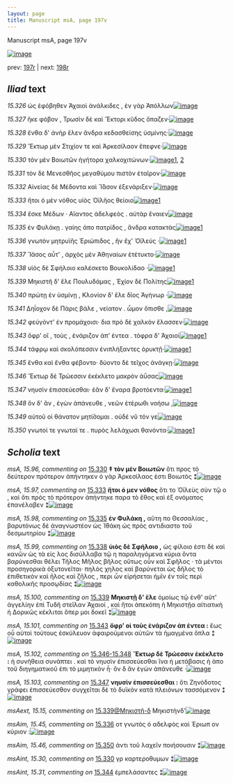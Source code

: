 ```yaml
---
layout: page
title: Manuscript msA, page 197v
---
```


Manuscript msA, page 197v

[![image](http://www.homermultitext.org/iipsrv?OBJ=IIP,1.0&FIF=/project/homer/pyramidal/deepzoom/hmt/vaimg/2017a/VA197VN_0699.tif&WID=100&CVT=JPEG)](http://www.homermultitext.org/ict2/?urn=urn:cite2:hmt:vaimg.2017a:VA197VN_0699)

prev:  [197r](../197r) | next:  [198r](../198r)

## *Iliad* text

*15.326* <a id="15.326"/> ὡς ἐφόβηθεν Ἀχαιοὶ ἀνάλκιδες , ἐν γὰρ Ἀπόλλων[![image](http://www.homermultitext.org/iipsrv?OBJ=IIP,1.0&FIF=/project/homer/pyramidal/deepzoom/hmt/vaimg/2017a/VA197VN_0699.tif&RGN=0.484,0.2246,0.413,0.0285&WID=1000&CVT=JPEG)](http://www.homermultitext.org/ict2/?urn=urn:cite2:hmt:vaimg.2017a:VA197VN_0699@0.484,0.2246,0.413,0.0285)

*15.327* <a id="15.327"/> ῆκε φόβον , Τρωσὶν δὲ καὶ Ἕκτορι κῦδος ὄπαζεν·[![image](http://www.homermultitext.org/iipsrv?OBJ=IIP,1.0&FIF=/project/homer/pyramidal/deepzoom/hmt/vaimg/2017a/VA197VN_0699.tif&RGN=0.495,0.2427,0.419,0.0285&WID=1000&CVT=JPEG)](http://www.homermultitext.org/ict2/?urn=urn:cite2:hmt:vaimg.2017a:VA197VN_0699@0.495,0.2427,0.419,0.0285)

*15.328* <a id="15.328"/> ἔνθα δ' ἀνὴρ ἕλεν ἄνδρα κεδασθείσης ὑσμίνης·[![image](http://www.homermultitext.org/iipsrv?OBJ=IIP,1.0&FIF=/project/homer/pyramidal/deepzoom/hmt/vaimg/2017a/VA197VN_0699.tif&RGN=0.496,0.2615,0.404,0.0285&WID=1000&CVT=JPEG)](http://www.homermultitext.org/ict2/?urn=urn:cite2:hmt:vaimg.2017a:VA197VN_0699@0.496,0.2615,0.404,0.0285)

*15.329* <a id="15.329"/> Ἕκτωρ μὲν Στιχίον τε καὶ Ἀρκεσίλαον ἔπεφνε·[![image](http://www.homermultitext.org/iipsrv?OBJ=IIP,1.0&FIF=/project/homer/pyramidal/deepzoom/hmt/vaimg/2017a/VA197VN_0699.tif&RGN=0.496,0.281,0.404,0.0285&WID=1000&CVT=JPEG)](http://www.homermultitext.org/ict2/?urn=urn:cite2:hmt:vaimg.2017a:VA197VN_0699@0.496,0.281,0.404,0.0285)

*15.330* <a id="15.330"/> τὸν μὲν Βοιωτῶν ἡγήτορα χαλκοχιτώνων·[![image](http://www.homermultitext.org/iipsrv?OBJ=IIP,1.0&FIF=/project/homer/pyramidal/deepzoom/hmt/vaimg/2017a/VA197VN_0699.tif&RGN=0.495,0.3013,0.366,0.0285&WID=1000&CVT=JPEG)](http://www.homermultitext.org/ict2/?urn=urn:cite2:hmt:vaimg.2017a:VA197VN_0699@0.495,0.3013,0.366,0.0285)[1](#msA_15.96), [2](#msAint_15.30)

*15.331* <a id="15.331"/> τὸν δὲ Μενεσθῆος μεγαθύμου πιστὸν ἑταῖρον·[![image](http://www.homermultitext.org/iipsrv?OBJ=IIP,1.0&FIF=/project/homer/pyramidal/deepzoom/hmt/vaimg/2017a/VA197VN_0699.tif&RGN=0.496,0.3223,0.372,0.0285&WID=1000&CVT=JPEG)](http://www.homermultitext.org/ict2/?urn=urn:cite2:hmt:vaimg.2017a:VA197VN_0699@0.496,0.3223,0.372,0.0285)

*15.332* <a id="15.332"/> Αἰνείας δὲ Μέδοντα καὶ Ἴ̈̄ασον ἐξενάριξεν·[![image](http://www.homermultitext.org/iipsrv?OBJ=IIP,1.0&FIF=/project/homer/pyramidal/deepzoom/hmt/vaimg/2017a/VA197VN_0699.tif&RGN=0.496,0.3426,0.372,0.0285&WID=1000&CVT=JPEG)](http://www.homermultitext.org/ict2/?urn=urn:cite2:hmt:vaimg.2017a:VA197VN_0699@0.496,0.3426,0.372,0.0285)

*15.333* <a id="15.333"/> ἤτοι ὁ μὲν νόθος υἱὸς Ὀϊλῆος θείοιο[![image](http://www.homermultitext.org/iipsrv?OBJ=IIP,1.0&FIF=/project/homer/pyramidal/deepzoom/hmt/vaimg/2017a/VA197VN_0699.tif&RGN=0.495,0.3606,0.329,0.024&WID=1000&CVT=JPEG)](http://www.homermultitext.org/ict2/?urn=urn:cite2:hmt:vaimg.2017a:VA197VN_0699@0.495,0.3606,0.329,0.024)[1](#msA_15.97)

*15.334* <a id="15.334"/> ἔσκε Μέδων · Αἴαντος ἀδελφεὸς . αὐτὰρ ἔναιεν[![image](http://www.homermultitext.org/iipsrv?OBJ=IIP,1.0&FIF=/project/homer/pyramidal/deepzoom/hmt/vaimg/2017a/VA197VN_0699.tif&RGN=0.495,0.3719,0.402,0.0316&WID=1000&CVT=JPEG)](http://www.homermultitext.org/ict2/?urn=urn:cite2:hmt:vaimg.2017a:VA197VN_0699@0.495,0.3719,0.402,0.0316)

*15.335* <a id="15.335"/> ἐν Φυλάκῃ . γαίης ἀπο πατρίδος , ἄνδρα κατακτὰς[![image](http://www.homermultitext.org/iipsrv?OBJ=IIP,1.0&FIF=/project/homer/pyramidal/deepzoom/hmt/vaimg/2017a/VA197VN_0699.tif&RGN=0.498,0.3937,0.435,0.0346&WID=1000&CVT=JPEG)](http://www.homermultitext.org/ict2/?urn=urn:cite2:hmt:vaimg.2017a:VA197VN_0699@0.498,0.3937,0.435,0.0346)[1](#msA_15.98)

*15.336* <a id="15.336"/> γνωτὸν μητρυϊῆς Ἐριώπιδος , ἣν ἔχ' Ὀϊλεύς ·[![image](http://www.homermultitext.org/iipsrv?OBJ=IIP,1.0&FIF=/project/homer/pyramidal/deepzoom/hmt/vaimg/2017a/VA197VN_0699.tif&RGN=0.5,0.4125,0.409,0.0323&WID=1000&CVT=JPEG)](http://www.homermultitext.org/ict2/?urn=urn:cite2:hmt:vaimg.2017a:VA197VN_0699@0.5,0.4125,0.409,0.0323)[1](#msAim_15.45)

*15.337* <a id="15.337"/> Ἴ̈ασος αὖτ' , ἀρχὸς μὲν Ἀθηναίων ἐτέτυκτο·[![image](http://www.homermultitext.org/iipsrv?OBJ=IIP,1.0&FIF=/project/homer/pyramidal/deepzoom/hmt/vaimg/2017a/VA197VN_0699.tif&RGN=0.497,0.4365,0.362,0.0248&WID=1000&CVT=JPEG)](http://www.homermultitext.org/ict2/?urn=urn:cite2:hmt:vaimg.2017a:VA197VN_0699@0.497,0.4365,0.362,0.0248)

*15.338* <a id="15.338"/> υἱὸς δὲ Σφήλοιο καλέσκετο Βουκολίδαο ·[![image](http://www.homermultitext.org/iipsrv?OBJ=IIP,1.0&FIF=/project/homer/pyramidal/deepzoom/hmt/vaimg/2017a/VA197VN_0699.tif&RGN=0.498,0.4523,0.351,0.027&WID=1000&CVT=JPEG)](http://www.homermultitext.org/ict2/?urn=urn:cite2:hmt:vaimg.2017a:VA197VN_0699@0.498,0.4523,0.351,0.027)[1](#msA_15.99)

*15.339* <a id="15.339"/> Μηκιστῆ δ' ἕλε Πουλυδάμας , Ἐχίον δὲ Πολίτης[![image](http://www.homermultitext.org/iipsrv?OBJ=IIP,1.0&FIF=/project/homer/pyramidal/deepzoom/hmt/vaimg/2017a/VA197VN_0699.tif&RGN=0.499,0.4726,0.419,0.027&WID=1000&CVT=JPEG)](http://www.homermultitext.org/ict2/?urn=urn:cite2:hmt:vaimg.2017a:VA197VN_0699@0.499,0.4726,0.419,0.027)[1](#msA_15.100)

*15.340* <a id="15.340"/> πρώτῃ ἐν ὑσμίνῃ , Κλονίον δ' ἕλε δῖος Ἀγήνωρ ·[![image](http://www.homermultitext.org/iipsrv?OBJ=IIP,1.0&FIF=/project/homer/pyramidal/deepzoom/hmt/vaimg/2017a/VA197VN_0699.tif&RGN=0.498,0.4906,0.419,0.027&WID=1000&CVT=JPEG)](http://www.homermultitext.org/ict2/?urn=urn:cite2:hmt:vaimg.2017a:VA197VN_0699@0.498,0.4906,0.419,0.027)

*15.341* <a id="15.341"/> Δηΐοχον δὲ Πάρις βάλε , νείατον . ὦμον ὄπισθε ,[![image](http://www.homermultitext.org/iipsrv?OBJ=IIP,1.0&FIF=/project/homer/pyramidal/deepzoom/hmt/vaimg/2017a/VA197VN_0699.tif&RGN=0.498,0.5116,0.419,0.027&WID=1000&CVT=JPEG)](http://www.homermultitext.org/ict2/?urn=urn:cite2:hmt:vaimg.2017a:VA197VN_0699@0.498,0.5116,0.419,0.027)

*15.342* <a id="15.342"/> φεύγόντ' ἐν προμάχοισι· δια πρὸ δὲ χαλκὸν ἔλασσεν·[![image](http://www.homermultitext.org/iipsrv?OBJ=IIP,1.0&FIF=/project/homer/pyramidal/deepzoom/hmt/vaimg/2017a/VA197VN_0699.tif&RGN=0.498,0.5259,0.43,0.0301&WID=1000&CVT=JPEG)](http://www.homermultitext.org/ict2/?urn=urn:cite2:hmt:vaimg.2017a:VA197VN_0699@0.498,0.5259,0.43,0.0301)

*15.343* <a id="15.343"/> ὄφρ' οἳ , τοὺς , ἐνάριζον ἀπ' έντεα . τόφρα δ' Ἀχαιοὶ[![image](http://www.homermultitext.org/iipsrv?OBJ=IIP,1.0&FIF=/project/homer/pyramidal/deepzoom/hmt/vaimg/2017a/VA197VN_0699.tif&RGN=0.497,0.5462,0.43,0.0301&WID=1000&CVT=JPEG)](http://www.homermultitext.org/ict2/?urn=urn:cite2:hmt:vaimg.2017a:VA197VN_0699@0.497,0.5462,0.43,0.0301)[1](#msA_15.101)

*15.344* <a id="15.344"/> τάφρῳ καὶ σκολόπεσσιν ἐνιπλήξαντες ὀρυκτῇ·[![image](http://www.homermultitext.org/iipsrv?OBJ=IIP,1.0&FIF=/project/homer/pyramidal/deepzoom/hmt/vaimg/2017a/VA197VN_0699.tif&RGN=0.494,0.5687,0.434,0.024&WID=1000&CVT=JPEG)](http://www.homermultitext.org/ict2/?urn=urn:cite2:hmt:vaimg.2017a:VA197VN_0699@0.494,0.5687,0.434,0.024)[1](#msAint_15.31)

*15.345* <a id="15.345"/> ἔνθα καὶ ἔνθα φέβοντο· δύοντο δὲ τεῖχος ἀνάγκῃ·[![image](http://www.homermultitext.org/iipsrv?OBJ=IIP,1.0&FIF=/project/homer/pyramidal/deepzoom/hmt/vaimg/2017a/VA197VN_0699.tif&RGN=0.494,0.586,0.419,0.024&WID=1000&CVT=JPEG)](http://www.homermultitext.org/ict2/?urn=urn:cite2:hmt:vaimg.2017a:VA197VN_0699@0.494,0.586,0.419,0.024)

*15.346* <a id="15.346"/> Ἕκτωρ δὲ Τρώεσσιν ἐκέκλετο μακρὸν ἀΰσας[![image](http://www.homermultitext.org/iipsrv?OBJ=IIP,1.0&FIF=/project/homer/pyramidal/deepzoom/hmt/vaimg/2017a/VA197VN_0699.tif&RGN=0.496,0.6018,0.403,0.0301&WID=1000&CVT=JPEG)](http://www.homermultitext.org/ict2/?urn=urn:cite2:hmt:vaimg.2017a:VA197VN_0699@0.496,0.6018,0.403,0.0301)

*15.347* <a id="15.347"/> νηυσὶν ἐπισσεύεσθαι· ἐᾶν δ' ἔναρα βροτόεντα·[![image](http://www.homermultitext.org/iipsrv?OBJ=IIP,1.0&FIF=/project/homer/pyramidal/deepzoom/hmt/vaimg/2017a/VA197VN_0699.tif&RGN=0.5,0.6228,0.425,0.0301&WID=1000&CVT=JPEG)](http://www.homermultitext.org/ict2/?urn=urn:cite2:hmt:vaimg.2017a:VA197VN_0699@0.5,0.6228,0.425,0.0301)[1](#msA_15.103)

*15.348* <a id="15.348"/> ὃν δ' ἂν , ἐγὼν ἀπάνευθε , νεῶν ἑτέρωθι νοήσω ,[![image](http://www.homermultitext.org/iipsrv?OBJ=IIP,1.0&FIF=/project/homer/pyramidal/deepzoom/hmt/vaimg/2017a/VA197VN_0699.tif&RGN=0.499,0.6394,0.401,0.0301&WID=1000&CVT=JPEG)](http://www.homermultitext.org/ict2/?urn=urn:cite2:hmt:vaimg.2017a:VA197VN_0699@0.499,0.6394,0.401,0.0301)

*15.349* <a id="15.349"/> αὐτοῦ οἱ θάνατον μητί̄σομαι . οὐδέ νῠ τόν γε[![image](http://www.homermultitext.org/iipsrv?OBJ=IIP,1.0&FIF=/project/homer/pyramidal/deepzoom/hmt/vaimg/2017a/VA197VN_0699.tif&RGN=0.499,0.6582,0.374,0.0301&WID=1000&CVT=JPEG)](http://www.homermultitext.org/ict2/?urn=urn:cite2:hmt:vaimg.2017a:VA197VN_0699@0.499,0.6582,0.374,0.0301)

*15.350* <a id="15.350"/> γνωτοί τε γνωταί τε . πυρὸς λελάχωσι θανόντα·[![image](http://www.homermultitext.org/iipsrv?OBJ=IIP,1.0&FIF=/project/homer/pyramidal/deepzoom/hmt/vaimg/2017a/VA197VN_0699.tif&RGN=0.5,0.6769,0.423,0.0353&WID=1000&CVT=JPEG)](http://www.homermultitext.org/ict2/?urn=urn:cite2:hmt:vaimg.2017a:VA197VN_0699@0.5,0.6769,0.423,0.0353)[1](#msAim_15.46)

## *Scholia* text

*msA, 15.96, commenting on* [15.330](#15.330)  <a id="msA_15.96"/> **‡ τὸν μὲν Βοιωτῶν** ὅτι προς τὸ δεύτερον πρότερον ἀπήντηκεν ὁ γὰρ Ἀρκεσίλαος ἐστι Βοιωτός ⁑[![image](http://www.homermultitext.org/iipsrv?OBJ=IIP,1.0&FIF=/project/homer/pyramidal/deepzoom/hmt/vaimg/2017a/VA197VN_0699.tif&RGN=0.237,0.3028,0.212,0.0451&WID=1000&CVT=JPEG)](http://www.homermultitext.org/ict2/?urn=urn:cite2:hmt:vaimg.2017a:VA197VN_0699@0.237,0.3028,0.212,0.0451)

*msA, 15.97, commenting on* [15.333](#15.333)  <a id="msA_15.97"/> **ἤτοι ὁ μεν νόθος** ὅτι το Ὀϊλεὺς σὺν τῷ ο , καὶ ὅτι πρὸς τὸ πρότερον ἀπήντηκε παρα τὸ ἔθος καὶ ἐξ ονόματος ἐπανέλαβεν ⁑[![image](http://www.homermultitext.org/iipsrv?OBJ=IIP,1.0&FIF=/project/homer/pyramidal/deepzoom/hmt/vaimg/2017a/VA197VN_0699.tif&RGN=0.235,0.3291,0.212,0.0533&WID=1000&CVT=JPEG)](http://www.homermultitext.org/ict2/?urn=urn:cite2:hmt:vaimg.2017a:VA197VN_0699@0.235,0.3291,0.212,0.0533)

*msA, 15.98, commenting on* [15.335](#15.335)  <a id="msA_15.98"/> **ἐν Φυλάκη ,** αὕτη πο Θεσσαλίας , βαρυτόνως δὲ ἀναγνωστέον ὡς Ἱ̈θάκη ὡς πρὸς αντιδιαστο τοῦ δεσμωτηρίου ⁑[![image](http://www.homermultitext.org/iipsrv?OBJ=IIP,1.0&FIF=/project/homer/pyramidal/deepzoom/hmt/vaimg/2017a/VA197VN_0699.tif&RGN=0.221,0.3742,0.228,0.0443&WID=1000&CVT=JPEG)](http://www.homermultitext.org/ict2/?urn=urn:cite2:hmt:vaimg.2017a:VA197VN_0699@0.221,0.3742,0.228,0.0443)

*msA, 15.99, commenting on* [15.338](#15.338)  <a id="msA_15.99"/> **ὑιὸς δὲ Σφήλοιο ,** ὡς φίλοιο ἐστι δὲ καὶ κανῶν ὡς τὰ εἰς λος δισύλλαβα τῷ η παραληγόμενα κύρια ὄντα βαρύνεσθαι θέλει Τῆλος Μῆλος βῆλος οὕτως οὖν καὶ Σφῆλος · τὰ μέντοι προσηγορικὰ ὀξυτονεῖται· πηλός χηλος καὶ βαρύνεται ὡς δῆλος τὸ ἐπιθετικὸν καὶ ῆλος καὶ ζῆλος , περι ὦν εἰρήσεται ἡμῖν ἐν τοῖς περὶ καθολικῆς προσῳδίας ⁑[![image](http://www.homermultitext.org/iipsrv?OBJ=IIP,1.0&FIF=/project/homer/pyramidal/deepzoom/hmt/vaimg/2017a/VA197VN_0699.tif&RGN=0.215,0.408,0.244,0.0909&WID=1000&CVT=JPEG)](http://www.homermultitext.org/ict2/?urn=urn:cite2:hmt:vaimg.2017a:VA197VN_0699@0.215,0.408,0.244,0.0909)

*msA, 15.100, commenting on* [15.339](#15.339)  <a id="msA_15.100"/> **Μηκιστῇ δ' ἕλε** ὁμοίως τῷ ἐνθ' αῦτ' ἀγγελίην ἐπὶ Τυδῆ στεῖλαν Ἀχαιοί , καὶ ἥτοι ἀπεκόπη ἡ Μηκιστῇα αἰτιατικὴ ἡ Δορικῶς κέκλιται ὅπερ μοι δοκεῖ ⁑[![image](http://www.homermultitext.org/iipsrv?OBJ=IIP,1.0&FIF=/project/homer/pyramidal/deepzoom/hmt/vaimg/2017a/VA197VN_0699.tif&RGN=0.224,0.4936,0.229,0.0518&WID=1000&CVT=JPEG)](http://www.homermultitext.org/ict2/?urn=urn:cite2:hmt:vaimg.2017a:VA197VN_0699@0.224,0.4936,0.229,0.0518)

*msA, 15.101, commenting on* [15.343](#15.343)  <a id="msA_15.101"/> **ὄφρ' οἱ τοὺς ἐνάριζον ἀπ έντεα :** ἕως οὗ αὐτοὶ τούτους ἐσκύλευον ἀφαιρούμενοι αὐτῶν τὰ ἡμαγμένα ὅπλα ⁑[![image](http://www.homermultitext.org/iipsrv?OBJ=IIP,1.0&FIF=/project/homer/pyramidal/deepzoom/hmt/vaimg/2017a/VA197VN_0699.tif&RGN=0.227,0.5349,0.229,0.0488&WID=1000&CVT=JPEG)](http://www.homermultitext.org/ict2/?urn=urn:cite2:hmt:vaimg.2017a:VA197VN_0699@0.227,0.5349,0.229,0.0488)

*msA, 15.102, commenting on* [15.346-15.348](#15.346-15.348)  <a id="msA_15.102"/> **Ἕκτωρ δὲ Τρώεσσιν ἐκέκλετο :** ἡ συνήθεια συνάπτει . καὶ τὸ νηυσὶν ἐπισσεύεσθαι ἵνα ἡ μετάβασις ἡ ἀπο τοῦ διηγηματικοῦ ἐπι τὸ μιμητικὸν ἦ· ὃν δ ἂν ἐγὼν ἀπάνευθε ·[![image](http://www.homermultitext.org/iipsrv?OBJ=IIP,1.0&FIF=/project/homer/pyramidal/deepzoom/hmt/vaimg/2017a/VA197VN_0699.tif&RGN=0.249,0.7145,0.654,0.0421&WID=1000&CVT=JPEG)](http://www.homermultitext.org/ict2/?urn=urn:cite2:hmt:vaimg.2017a:VA197VN_0699@0.249,0.7145,0.654,0.0421)

*msA, 15.103, commenting on* [15.347](#15.347)  <a id="msA_15.103"/> **νηυσὶν ἐπισσεύεσθαι :** ὅτι Ζηνόδοτος γράφει ἐπισσεύεσθον συγχεῖται δὲ τὸ δυϊκὸν κατὰ πλειόνων τασσόμενον ⁑[![image](http://www.homermultitext.org/iipsrv?OBJ=IIP,1.0&FIF=/project/homer/pyramidal/deepzoom/hmt/vaimg/2017a/VA197VN_0699.tif&RGN=0.386,0.7295,0.504,0.0285&WID=1000&CVT=JPEG)](http://www.homermultitext.org/ict2/?urn=urn:cite2:hmt:vaimg.2017a:VA197VN_0699@0.386,0.7295,0.504,0.0285)

*msAext, 15.15, commenting on* [15.339@Μηκιστῆ-δ](#15.339@Μηκιστῆ-δ)  <a id="msAext_15.15"/> Μηκιστὴνδ'[![image](http://www.homermultitext.org/iipsrv?OBJ=IIP,1.0&FIF=/project/homer/pyramidal/deepzoom/hmt/vaimg/2017a/VA197VN_0699.tif&RGN=0.134,0.4726,0.079,0.0278&WID=1000&CVT=JPEG)](http://www.homermultitext.org/ict2/?urn=urn:cite2:hmt:vaimg.2017a:VA197VN_0699@0.134,0.4726,0.079,0.0278)

*msAim, 15.45, commenting on* [15.336](#15.336)  <a id="msAim_15.45"/> οτ γνωτὸς ὁ αδελφὸς καὶ Ἐριωπ ον κύριον :[![image](http://www.homermultitext.org/iipsrv?OBJ=IIP,1.0&FIF=/project/homer/pyramidal/deepzoom/hmt/vaimg/2017a/VA197VN_0699.tif&RGN=0.444,0.4185,0.061,0.0406&WID=1000&CVT=JPEG)](http://www.homermultitext.org/ict2/?urn=urn:cite2:hmt:vaimg.2017a:VA197VN_0699@0.444,0.4185,0.061,0.0406)

*msAim, 15.46, commenting on* [15.350](#15.350)  <a id="msAim_15.46"/> ἀντι τοῦ λαχεῖν ποιήσουσιν ⁑[![image](http://www.homermultitext.org/iipsrv?OBJ=IIP,1.0&FIF=/project/homer/pyramidal/deepzoom/hmt/vaimg/2017a/VA197VN_0699.tif&RGN=0.419,0.6852,0.076,0.0293&WID=1000&CVT=JPEG)](http://www.homermultitext.org/ict2/?urn=urn:cite2:hmt:vaimg.2017a:VA197VN_0699@0.419,0.6852,0.076,0.0293)

*msAint, 15.30, commenting on* [15.330](#15.330)  <a id="msAint_15.30"/> γρ καρτεροθυμων ⁑[![image](http://www.homermultitext.org/iipsrv?OBJ=IIP,1.0&FIF=/project/homer/pyramidal/deepzoom/hmt/vaimg/2017a/VA197VN_0699.tif&RGN=0.855,0.3013,0.065,0.0255&WID=1000&CVT=JPEG)](http://www.homermultitext.org/ict2/?urn=urn:cite2:hmt:vaimg.2017a:VA197VN_0699@0.855,0.3013,0.065,0.0255)

*msAint, 15.31, commenting on* [15.344](#15.344)  <a id="msAint_15.31"/> ἐμπελάσαντες ⁑[![image](http://www.homermultitext.org/iipsrv?OBJ=IIP,1.0&FIF=/project/homer/pyramidal/deepzoom/hmt/vaimg/2017a/VA197VN_0699.tif&RGN=0.903,0.5883,0.039,0.0488&WID=1000&CVT=JPEG)](http://www.homermultitext.org/ict2/?urn=urn:cite2:hmt:vaimg.2017a:VA197VN_0699@0.903,0.5883,0.039,0.0488)